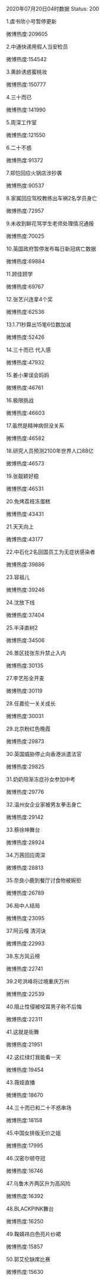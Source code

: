 2020年07月20日04时数据
Status: 200

1.虞书欣小号暂停更新

微博热度:209605

2.中通快递用假人当安检员

微博热度:154542

3.黄龄诱惑蜜桃妆

微博热度:150777

4.三十而已

微博热度:141990

5.周深工作室

微博热度:121550

6.二十不惑

微博热度:91372

7.郑恺回应火锅店涉抄袭

微博热度:90537

8.家属回应驾校教练出车祸2名学员身亡

微博热度:72957

9.未收到鲜花骂学生老师处理情况通报

微博热度:70025

10.英国政府暂停发布每日新冠病亡数据

微博热度:69884

11.顾佳顾学

微博热度:69767

12.张艺兴连拿4个奖

微博热度:62536

13.1.71秒算出15笔6位数加减

微博热度:52426

14.三十而已 代入感

微博热度:47932

15.姜小果误会妈妈

微博热度:46761

16.极限挑战

微博热度:46603

17.虽然是精神病但没关系

微博热度:46582

18.研究人员预测2100年世界人口88亿

微博热度:46573

19.张靓颖好稳

微博热度:46531

20.免烤荔枝冻蛋糕

微博热度:43431

21.天天向上

微博热度:43177

22.中石化2名回国员工为无症状感染者

微博热度:39886

23.容祖儿

微博热度:39246

24.沈放下线

微博热度:37404

25.半泽直树2

微博热度:34506

26.景区挂张东升禁止入内

微博热度:30135

27.李艺彤全开麦

微博热度:30119

28.任嘉伦一关关成长

微博热度:30031

29.北京粉红色晚霞

微博热度:29873

30.英国威胁停止向香港派遣法官

微博热度:29825

31.奶奶陪渐冻症孙女参加中考

微博热度:29776

32.温州女企业家被男友拳击身亡

微博热度:29142

33.蔡徐坤舞台

微博热度:28924

34.万茜回应周深

微博热度:28813

35.奈良小鹿到餐厅讨食物被婉拒

微博热度:26789

36.局中人结局

微博热度:23095

37.阿云嘎 清河诀

微博热度:22993

38.东方风云榜

微博热度:22741

39.2号洪峰将过境重庆万州

微博热度:22539

40.阻止性侵被咬耳男子称不后悔

微博热度:22311

41.这就是街舞

微博热度:21951

42.这红绿灯我能看一天

微博热度:19454

43.薇娅直播

微博热度:18670

44.三十而已和二十不惑串场

微博热度:18158

45.中国女排版无价之姐

微博热度:17995

46.汉密尔顿夺冠

微博热度:16746

47.乌鲁木齐两区升为高风险

微博热度:16392

48.BLACKPINK舞台

微博热度:16250

49.鞠婧祎白色亮片纱裙

微博热度:15857

50.郭艾伦缺席比赛

微博热度:15630

